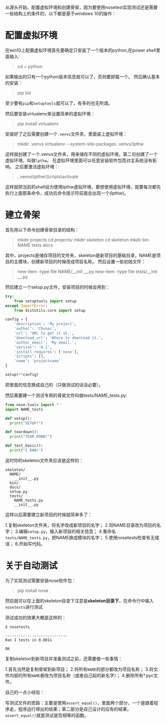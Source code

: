 从源头开始，配置虚拟环境和创建骨架，因为要使用nosetest实现测试还是需要一些结构上的条件的，以下都是基于windows 10的操作：

# 配置虚拟环境

在win10上配置虚拟环境首先要确定只安装了一个版本的python,在power shell里面输入:

>cd ~
python

如果输出的只有一个python版本信息就可以了，否则要卸载一个。
然后确认基本的安装：

>pip list

至少要有`pip`和`setuptools`就可以了，有多的也无所谓。

然后要安装virtualenv来设置简单的虚拟环境：

>pip install virtualenv

安装好了之后需要创建一个`.venvs`文件夹，里面装上虚拟环境：

>mkdir .venvs
virtualenv --system-site-packages .venvs/lpthw

这样就创建了一个.venvs文件夹，用来储存不同的虚拟环境，第二句创建了一个虚拟环境，叫做`lpthw`。
在虚拟环境里面可以任意安装软件包而对主系统没有影响。
之后要激活虚拟环境：

>.\.venvs\lpthw\Scripts\activate

这样就把当前的shell设为使用lpthw虚拟环境，要想使用虚拟环境，就要每次都先执行上面那条命令，成功后命令提示符前面会出现一个(lpthw)。

# 建立骨架

首先用以下命令创建骨架目录的结构：

>mkdir projects
cd projects/
mkdir skeleton
cd skeleton
mkdir bin NAME tests docs

其中，projects是储存项目的文件夹，skeleton是新项目的基础目录，NAME是项目的主模块，创建新项目的时候改成项目名称。
然后设置一些初始文件：

>new-item -type file NAME/__init __.py
new-item -type file tests/__init __.py

然后建立一个setup.py文件，安装项目的时候会用到：

```python
try:
    from setuptools import setup
except ImportError:
    from distutils.core import setup

config = {
    'description': 'My project',
    'author': 'Chunar',
    'url': 'URL to get it at.',
    'download_url': 'Where to download it.',
    'author_email': 'My email.',
    'version': '0.1',
    'install_requires': ['nose'],
    'scripts': [],
    'name': 'projectname'
}

setup(**config)
```
把里面的信息换成自己的（只做测试的话没必要）。

然后需要建一个测试专用的骨架文件叫做tests/NAME_tests.py:

```python
from nose.tools import *
import NAME_tests

def setup():
  print("SETUP!")

def teardown():
  print("TEAR DOWN!")

def test_basic():
  print("I RAN!")
```

这时你的skeleton文件夹应该是这样的：

```
skeleton/
  NAME/
    __init__.py
  bin/
  docs/
  setup.py
  tests/
    NAME_tests.py
    __init__.py
```

这样以后需要建立新项目的时候就简单多了：

1.复制skeleton文件夹，将名字改成新项目的名字；
2.将NAME目录改为项目的名字；
3.编辑`setup.py`，输入新项目的相关信息；
4.重命名`tests/NAME_tests.py`，把NAME换成模块的名字；
5.使用nosetests检查有无错误；
6.开始写代码。

# 关于自动测试

为了实现测试需要安装nose软件包：

>pip install nose

然后就可以在上面的skeleton目录下注意是**skeleton目录下**，在命令行中输入`nosetests`进行测试

测试成功的效果大概是这样的：

```
$ nosetests

----------------------------
Ran 1 tests in 0.001s

OK
```

复制skeleton到新项目并准备测试之前，还需要做一些事情：

1.首先当然是复制骨架到新项目；
2.将所有`NAME`的部分都改为项目名称；
3.将文件内部的所有`NAME`都改为项目名称（或者自己起的新名字）；
4.删除所有*.pyc文件。

自己的一点小经验：

写测试文件的思路：主要是使用`assert_equal()`，里面两个部分，一个是跟着程序走，程序运行得出的结果；第二部分是自己设计的应有的结果。`assert_equal()`就是测试是否相等的函数。

